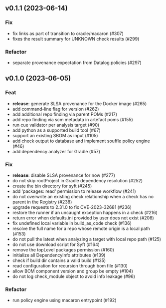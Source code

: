 ## v0.1.1 (2023-06-14)

### Fix

- fix links as part of transition to oracle/macaron (#307)
- fixes the result summary for UNKNOWN check results (#299)

### Refactor

- separate provenance expectation from Datalog policies (#297)

## v0.1.0 (2023-06-05)

### Feat

- **release**: generate SLSA provenance for the Docker image (#265)
- add command-line flag for version (#262)
- add additional repo finding via parent POMs (#217)
- add repo finding via scm metadata in artefact poms (#155)
- run cue validator per analysis target  (#90)
- add python as a supported build tool (#67)
- support an existing SBOM as input (#105)
- add check output to database and implement souffle policy engine (#46)
- add dependency analyzer for Gradle (#57)

### Fix

- **release**: disable SLSA provenance for now (#277)
- do not skip rootProject in Gradle dependency resolution (#252)
- create the bin directory for syft (#245)
- add 'packages: read' permission to release workflow (#241)
- do not overwrite an existing check relationship when a check has no parent in the Registry (#238)
- upgrade requests to 2.31.0 to fix CVE-2023-32681 (#236)
- restore the runner if an uncaught exception happens in a check (#216)
- return error when defaults.ini provided by user does not exist (#208)
- fix undefined local variable in build_as_code check (#136)
- resolve the full name for a repo whose remote origin is a local path (#153)
- do not pull the latest when analyzing a target with local repo path (#125)
- do not use download script for Syft (#164)
- remove the topLevel packages permission (#160)
- initialize all DependencyInfo attributes (#139)
- check if build dir contains a valid build (#135)
- read configuration for recursion through bom file (#130)
- allow BOM component version and group be empty (#104)
- do not log check_module object to avoid info leakage (#96)

### Refactor

- run policy engine using macaron entrypoint (#192)
